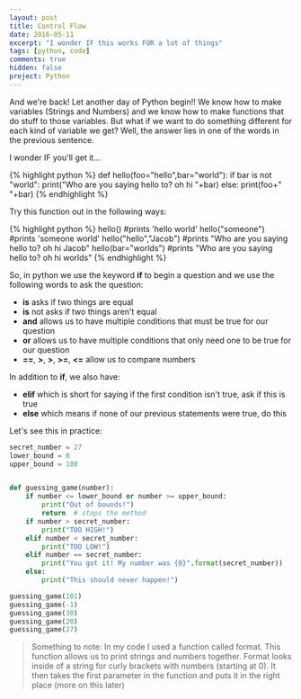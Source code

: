 ```yaml
---
layout: post
title: Control Flow
date: 2016-05-11
excerpt: "I wonder IF this works FOR a lot of things"
tags: [python, code]
comments: true
hidden: false
project: Python
---
```


And we're back! Let another day of Python begin!! 
We know how to make variables (Strings and Numbers) and we know how to make functions that do stuff to those variables. But what if we want to do something different for each kind of variable we get? Well, the answer lies in one of the words in the previous sentence.

I wonder IF you'll get it...


{% highlight python %}
def hello(foo="hello",bar="world"):
  if bar is not "world":
    print("Who are you saying hello to? oh hi "+bar)
  else:
    print(foo+" "+bar)
{% endhighlight %}

Try this function out in the following ways:


{% highlight python %}
hello() #prints 'hello world' 
hello("someone") #prints 'someone world'
hello("hello","Jacob") #prints "Who are you saying hello to? oh hi Jacob"
hello(bar="worlds") #prints "Who are you saying hello to? oh hi worlds"
{% endhighlight %}

So, in python we use the keyword **if** to begin a question and we use the following words to ask the question:

* **is** asks if two things are equal
* **is** not asks if two things aren't equal
* **and** allows us to have multiple conditions that must be true for our question
* **or** allows us to have multiple conditions that only need one to be true for our question
* **==**, **>**, **>**, **>=**, **<=** allow us to compare numbers

In addition to **if**, we also have:

* **elif** which is short for saying if the first condition isn't true, ask if this is true
* **else** which means if none of our previous statements were true, do this

Let's see this in practice:

~~~ python
secret_number = 27
lower_bound = 0
upper_bound = 100


def guessing_game(number):
    if number <= lower_bound or number >= upper_bound:
        print("Out of bounds!")
        return  # stops the method
    if number > secret_number:
        print("TOO HIGH!")
    elif number < secret_number:
        print("TOO LOW!")
    elif number == secret_number:
        print("You got it! My number was {0}".format(secret_number))
    else:
        print("This should never happen!")

guessing_game(101)
guessing_game(-1)
guessing_game(30)
guessing_game(20)
guessing_game(27)

~~~

> Something to note: In my code I used a function called format. This function allows us to print strings and numbers together. Format looks inside of a string for curly brackets with numbers (starting at 0). It then takes the first parameter in the function and puts it in the right place (more on this later)

